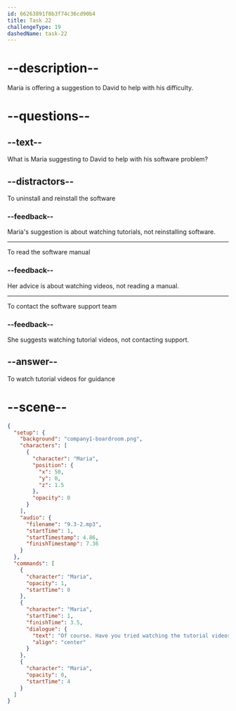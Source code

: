 ```yaml
---
id: 66263891f8b3f74c36cd90b4
title: Task 22
challengeType: 19
dashedName: task-22
---
```


<!-- (Audio) Maria: Of course! Have you tried watching the tutorial videos? -->

# --description--

Maria is offering a suggestion to David to help with his difficulty. 

# --questions--

## --text--

What is Maria suggesting to David to help with his software problem?

## --distractors--

To uninstall and reinstall the software

### --feedback--

Maria's suggestion is about watching tutorials, not reinstalling software.

---

To read the software manual

### --feedback--

Her advice is about watching videos, not reading a manual.

---

To contact the software support team

### --feedback--

She suggests watching tutorial videos, not contacting support.

## --answer--

To watch tutorial videos for guidance

# --scene--

```json
{
  "setup": {
    "background": "company1-boardroom.png",
    "characters": [
      {
        "character": "Maria",
        "position": {
          "x": 50,
          "y": 0,
          "z": 1.5
        },
        "opacity": 0
      }
    ],
    "audio": {
      "filename": "9.3-2.mp3",
      "startTime": 1,
      "startTimestamp": 4.86,
      "finishTimestamp": 7.36
    }
  },
  "commands": [
    {
      "character": "Maria",
      "opacity": 1,
      "startTime": 0
    },
    {
      "character": "Maria",
      "startTime": 1,
      "finishTime": 3.5,
      "dialogue": {
        "text": "Of course. Have you tried watching the tutorial videos?",
        "align": "center"
      }
    },
    {
      "character": "Maria",
      "opacity": 0,
      "startTime": 4
    }
  ]
}
```

